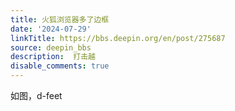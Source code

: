 ```yaml
---
title: 火狐浏览器多了边框
date: '2024-07-29'
linkTitle: https://bbs.deepin.org/en/post/275687
source: deepin_bbs
description:  打击越 
disable_comments: true
---
```

如图，d-feet 
